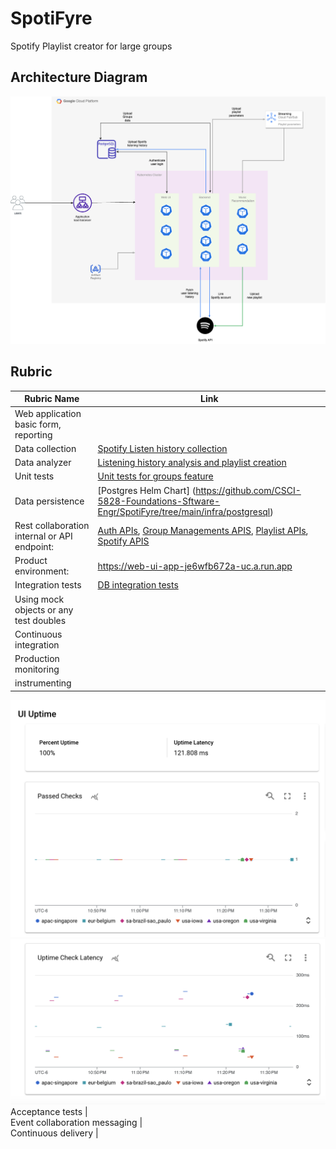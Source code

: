 # SpotiFyre
Spotify Playlist creator for large groups

## Architecture Diagram
![Architecture Diagram](https://github.com/CSCI-5828-Foundations-Sftware-Engr/SpotiFyre/blob/main/Architecture_diagram.png?raw=true)

## Rubric 

Rubric Name | Link 
--- | ---
Web application basic form, reporting | <br>
Data collection | [Spotify Listen history collection](https://github.com/CSCI-5828-Foundations-Sftware-Engr/SpotiFyre/blob/main/services/login_backend/spotify_login.py)<br> 
Data analyzer | [Listening history analysis and playlist creation](https://github.com/CSCI-5828-Foundations-Sftware-Engr/SpotiFyre/blob/main/services/login_backend/playlist.py)<br> 
Unit tests | [Unit tests for groups feature](https://github.com/CSCI-5828-Foundations-Sftware-Engr/SpotiFyre/blob/main/services/login_backend/tests/test_main.py)<br> 
Data persistence | [Postgres Helm Chart] (https://github.com/CSCI-5828-Foundations-Sftware-Engr/SpotiFyre/tree/main/infra/postgresql)<br>
Rest collaboration internal or API endpoint: | [Auth APIs](https://github.com/CSCI-5828-Foundations-Sftware-Engr/SpotiFyre/blob/main/services/login_backend/auth.py), [Group Managements APIS](https://github.com/CSCI-5828-Foundations-Sftware-Engr/SpotiFyre/blob/main/services/login_backend/main.py), [Playlist APIs](https://github.com/CSCI-5828-Foundations-Sftware-Engr/SpotiFyre/blob/main/services/login_backend/playlist.py), [Spotify APIS](https://github.com/CSCI-5828-Foundations-Sftware-Engr/SpotiFyre/blob/main/services/login_backend/spotify_login.py) <br>
Product environment:| https://web-ui-app-je6wfb672a-uc.a.run.app <br>
Integration tests | [DB integration tests](https://github.com/CSCI-5828-Foundations-Sftware-Engr/SpotiFyre/blob/main/services/login_backend/tests/test_db_integration.py) <br> 
Using mock objects or any test doubles | <br>
Continuous integration | <br>
Production monitoring | <br>
instrumenting | <br>
![](/monitoring_1.png)
![](/monitoring_2.png)
Acceptance tests | <br>
Event collaboration messaging | <br>
Continuous delivery |<br>
